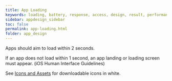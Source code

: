 ```yaml
---
title: App Loading
keywords: loading, battery, response, access, design, result, performance, action, default
sidebar: appdesign_sidebar
toc: false
permalink: app-loading.html
folder: app_design 
---
```


Apps should aim to load within 2 seconds.
 
If an app does not load within 1 second, an app landing or loading screen must appear. (iOS Human Interface Guidelines)  

See [Icons and Assets](/icons-assets.html) for downloadable icons in white.